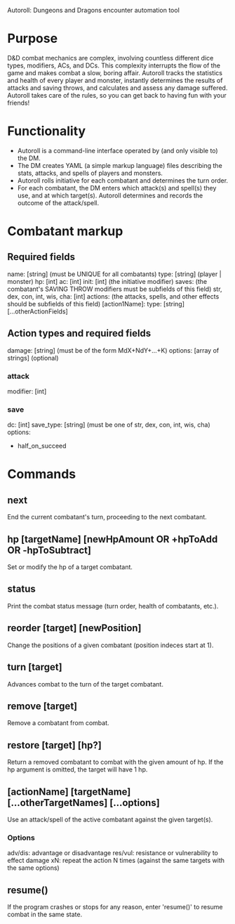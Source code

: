 Autoroll: Dungeons and Dragons encounter automation tool

# Purpose
D&D combat mechanics are complex, involving countless different dice types, modifiers, ACs, and DCs. This complexity interrupts the flow of the game and makes combat a slow, boring affair. Autoroll tracks the statistics and health of every player and monster, instantly determines the results of attacks and saving throws, and calculates and assess any damage suffered. Autoroll takes care of the rules, so you can get back to having fun with your friends!

# Functionality
- Autoroll is a command-line interface operated by (and only visible to) the DM.
- The DM creates YAML (a simple markup language) files describing the stats, attacks, and spells of players and monsters.
- Autoroll rolls initiative for each combatant and determines the turn order.
- For each combatant, the DM enters which attack(s) and spell(s) they use, and at which target(s). Autoroll determines and records the outcome of the attack/spell.


# Combatant markup

## Required fields
name: [string] (must be UNIQUE for all combatants)
type: [string] (player | monster)
hp: [int]
ac: [int]
init: [int] (the initiative modifier)
saves: (the combatant's SAVING THROW modifiers must be subfields of this field)
  str, dex, con, int, wis, cha: [int]
actions: (the attacks, spells, and other effects should be subfields of this field)
  [action1Name]:
    type: [string]
    [...otherActionFields]

## Action types and required fields
damage: [string] (must be of the form MdX+NdY+...+K)
options: [array of strings] (optional)
### attack
modifier: [int]
### save
dc: [int]
save_type: [string] (must be one of str, dex, con, int, wis, cha)
options:
- half_on_succeed

# Commands

## next
End the current combatant's turn, proceeding to the next combatant.

## hp [targetName] [newHpAmount OR +hpToAdd OR -hpToSubtract]
Set or modify the hp of a target combatant.

## status
Print the combat status message (turn order, health of combatants, etc.).

## reorder [target] [newPosition]
Change the positions of a given combatant (position indeces start at 1).

## turn [target]
Advances combat to the turn of the target combatant.

## remove [target]
Remove a combatant from combat.

## restore [target] [hp?]
Return a removed combatant to combat with the given amount of hp. If the hp argument is omitted, the target will have 1 hp.

## [actionName] [targetName] [...otherTargetNames] [...options]
Use an attack/spell of the active combatant against the given target(s).
### Options
adv/dis: advantage or disadvantage
res/vul: resistance or vulnerability to effect damage
xN: repeat the action N times (against the same targets with the same options)

## resume()
If the program crashes or stops for any reason, enter 'resume()' to resume combat in the same state.
